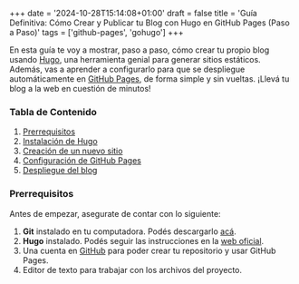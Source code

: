 +++
date = '2024-10-28T15:14:08+01:00'
draft = false
title = 'Guía Definitiva: Cómo Crear y Publicar tu Blog con Hugo en GitHub Pages (Paso a Paso)'
tags = ['github-pages', 'gohugo']
+++

En esta guía te voy a mostrar, paso a paso, cómo crear tu propio blog usando [Hugo](https://gohugo.io/), una herramienta genial para generar sitios estáticos. Además, vas a aprender a configurarlo para que se despliegue automáticamente en [GitHub Pages](https://pages.github.com/), de forma simple y sin vueltas. ¡Llevá tu blog a la web en cuestión de minutos!

<!--more-->

### Tabla de Contenido

1. [Prerrequisitos](#prerrequisitos)
2. [Instalación de Hugo](#instalación-de-hugo)
3. [Creación de un nuevo sitio](#creación-de-un-nuevo-sitio)
4. [Configuración de GitHub Pages](#configuración-de-github-pages)
5. [Despliegue del blog](#despliegue-del-blog)

### Prerrequisitos

Antes de empezar, asegurate de contar con lo siguiente:

1. **Git** instalado en tu computadora. Podés descargarlo [acá](https://git-scm.com/).
2. **Hugo** instalado. Podés seguir las instrucciones en la [web oficial](https://gohugo.io/getting-started/installing/).
3. Una cuenta en [GitHub](https://github.com/) para poder crear tu repositorio y usar GitHub Pages.
4. Editor de texto para trabajar con los archivos del proyecto.

